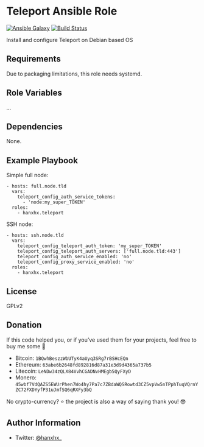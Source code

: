 Teleport Ansible Role
=====================

[![Ansible Galaxy](http://img.shields.io/badge/ansible--galaxy-hanxhx.teleport-blue.svg)](https://galaxy.ansible.com/hanxhx/teleport/) [![Build Status](https://app.travis-ci.com/HanXHX/ansible-teleport.svg?branch=master)](https://app.travis-ci.com/HanXHX/ansible-teleport)

Install and configure Teleport on Debian based OS

Requirements
------------

Due to packaging limitations, this role needs systemd.

Role Variables
--------------

...

Dependencies
------------

None.

Example Playbook
----------------

Simple full node:

```
- hosts: full.node.tld
  vars:
    teleport_config_auth_service_tokens:
      - 'node:my_super_TOKEN'
  roles:
    - hanxhx.teleport
```

SSH node:

```
- hosts: ssh.node.tld
  vars:
    teleport_config_teleport_auth_token: 'my_super_TOKEN'
    teleport_config_teleport_auth_servers: ['full.node.tld:443']
    teleport_config_auth_service_enabled: 'no'
    teleport_config_proxy_service_enabled: 'no'
  roles:
    - hanxhx.teleport
```

License
-------

GPLv2

Donation
--------

If this code helped you, or if you’ve used them for your projects, feel free to buy me some :beers:

- Bitcoin: `1BQwhBeszzWbUTyK4aUyq3SRg7rBSHcEQn`
- Ethereum: `63abe6b2648fd892816d87a31e3d9d4365a737b5`
- Litecoin: `LeNDw34zQLX84VvhCGADNvHMEgb5QyFXyD`
- Monero: `45wbf7VdQAZS5EWUrPhen7Wo4hy7Pa7c7ZBdaWQSRowtd3CZ5vpVw5nTPphTuqVQrnYZC72FXDYyfP31uJmfSQ6qRXFy3bQ`

No crypto-currency? :star: the project is also a way of saying thank you! :sunglasses:

Author Information
------------------

- Twitter: [@hanxhx_](https://twitter.com/hanxhx_)

